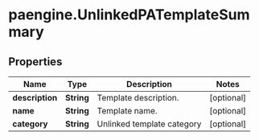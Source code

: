 # paengine.UnlinkedPATemplateSummary

## Properties

Name | Type | Description | Notes
------------ | ------------- | ------------- | -------------
**description** | **String** | Template description. | [optional] 
**name** | **String** | Template name. | [optional] 
**category** | **String** | Unlinked template category | [optional] 


